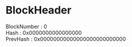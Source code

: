 # BlockHeader

BlockNumber : 0 <br>
Hash : 0x0000000000000000 <br>
PrevHash : 0x00000000000000000000000000